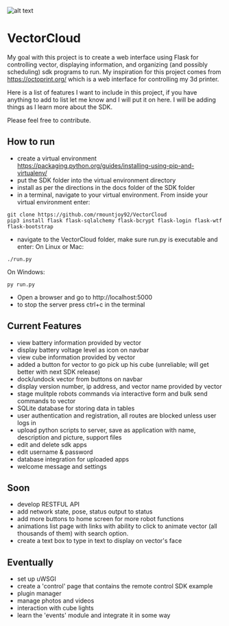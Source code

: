 ![alt text](https://i.imgur.com/PadNQgV.png)
# VectorCloud
My goal with this project is to create a web interface using Flask for controlling vector, displaying information, and organizing (and possibly scheduling) sdk programs to run. My inspiration for this project comes from https://octoprint.org/ which is a web interface for controlling my 3d printer.

Here is a list of features I want to include in this project, if you have anything to add to list let me know and I will put it on here. I will be adding things as I learn more about the SDK.

Please feel free to contribute.

## How to run
* create a virtual environment https://packaging.python.org/guides/installing-using-pip-and-virtualenv/
* put the SDK folder into the virtual environment directory
* install as per the directions in the docs folder of the SDK folder
* in a terminal, navigate to your virtual environment. From inside your virtual environment enter:
```
git clone https://github.com/rmountjoy92/VectorCloud
pip3 install flask flask-sqlalchemy flask-bcrypt flask-login flask-wtf flask-bootstrap
```
* navigate to the VectorCloud folder, make sure run.py is executable and enter:
On Linux or Mac:
```
./run.py 
```
On Windows:
```
py run.py
```

* Open a browser and go to http://localhost:5000
* to stop the server press ctrl+c in the terminal


## Current Features
* view battery information provided by vector
* display battery voltage level as icon on navbar
* view cube information provided by vector
* added a button for vector to go pick up his cube (unreliable; will get better with next SDK release)
* dock/undock vector from buttons on navbar
* display version number, ip address, and vector name provided by vector
* stage mulitple robots commands via interactive form and bulk send commands to vector
* SQLite database for storing data in tables
* user authentication and registration, all routes are blocked unless user logs in
* upload python scripts to server, save as application with name, description and picture, support files
* edit and delete sdk apps
* edit username & password
* database integration for uploaded apps
* welcome message and settings


## Soon
* develop RESTFUL API
* add network state, pose, status output to status
* add more buttons to home screen for more robot functions
* animations list page with links with ability to click to animate vector (all thousands of them) with search option.
* create a text box to type in text to display on vector's face



## Eventually
* set up uWSGI
* create a 'control' page that contains the remote control SDK example
* plugin manager
* manage photos and videos
* interaction with cube lights
* learn the 'events' module and integrate it in some way

